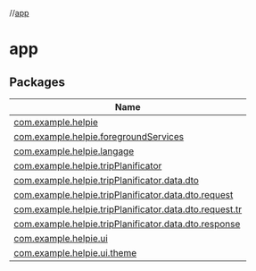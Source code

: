 //[app](index.md)

# app

## Packages

| Name |
|---|
| [com.example.helpie](app/com.example.helpie/index.md) |
| [com.example.helpie.foregroundServices](app/com.example.helpie.foregroundServices/index.md) |
| [com.example.helpie.langage](app/com.example.helpie.langage/index.md) |
| [com.example.helpie.tripPlanificator](app/com.example.helpie.tripPlanificator/index.md) |
| [com.example.helpie.tripPlanificator.data.dto](app/com.example.helpie.tripPlanificator.data.dto/index.md) |
| [com.example.helpie.tripPlanificator.data.dto.request](app/com.example.helpie.tripPlanificator.data.dto.request/index.md) |
| [com.example.helpie.tripPlanificator.data.dto.request.tr](app/com.example.helpie.tripPlanificator.data.dto.request.tr/index.md) |
| [com.example.helpie.tripPlanificator.data.dto.response](app/com.example.helpie.tripPlanificator.data.dto.response/index.md) |
| [com.example.helpie.ui](app/com.example.helpie.ui/index.md) |
| [com.example.helpie.ui.theme](app/com.example.helpie.ui.theme/index.md) |
